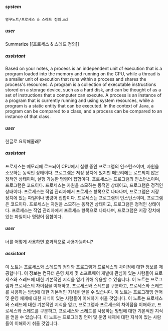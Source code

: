 ##### system
```sc-context
영구노트/프로세스 & 스레드 정의.md
```

##### user
Summarize [[프로세스 & 스레드 정의]]

##### assistant
Based on your notes, a process is an independent unit of execution that is a program loaded into the memory and running on the CPU, while a thread is a smaller unit of execution that runs within a process and shares the process's resources. A program is a collection of executable instructions stored on a storage device, such as a hard disk, and can be thought of as a set of instructions that a computer can execute. A process is an instance of a program that is currently running and using system resources, while a program is a static entity that can be executed. In the context of Java, a program can be compared to a class, and a process can be compared to an instance of that class.

##### user
한글로 요약해줄래?

##### assistant
프로세스는 메모리에 로드되어 CPU에서 실행 중인 프로그램의 인스턴스이며, 자원을 소모하는 동적인 상태이다. 프로그램은 저장 장치에 있지만 메모리에는 로드되지 않은 정적인 상태이며, 실행 가능한 명령어 집합이다. 프로세스는 프로그램의 인스턴스이며, 프로그램은 코드이다. 프로세스는 자원을 소모하는 동적인 상태이고, 프로그램은 정적인 상태이다. 프로세스는 작업 관리자에서 프로세스 항목으로 나타나며, 프로그램은 저장 장치에 있는 파일이나 명령어 집합이다. 프로세스는 프로그램의 인스턴스이며, 프로그램은 코드이다. 프로세스는 자원을 소모하는 동적인 상태이고, 프로그램은 정적인 상태이다. 프로세스는 작업 관리자에서 프로세스 항목으로 나타나며, 프로그램은 저장 장치에 있는 파일이나 명령어 집합이다.

##### user
너를 어떻게 사용하면 효과적으로 사용가능하니?

##### assistant
 이 노트는 프로세스와 스레드의 정의와 프로그램과 프로세스의 차이점에 대한 정보를 제공합니다. 이 정보는 컴퓨터 운영 체제 및 소프트웨어 개발에 관심이 있는 사람들이 프로세스와 스레드에 대한 기본적인 지식을 얻기 위해 유용할 수 있습니다. 이 노트는 프로그램과 프로세스의 차이점을 이해하고, 프로세스와 스레드를 구분하고, 프로세스와 스레드를 사용하는 방법에 대한 기본적인 지식을 얻을 수 있습니다. 이 노트는 프로그래밍 언어 및 운영 체제에 대한 지식이 있는 사람들이 이해하기 쉬울 것입니다. 이 노트는 프로세스와 스레드에 대한 기본적인 지식을 얻고, 프로그램과 프로세스의 차이점을 이해하고, 프로세스와 스레드를 구분하고, 프로세스와 스레드를 사용하는 방법에 대한 기본적인 지식을 얻을 수 있습니다. 이 노트는 프로그래밍 언어 및 운영 체제에 대한 지식이 있는 사람들이 이해하기 쉬울 것입니다.